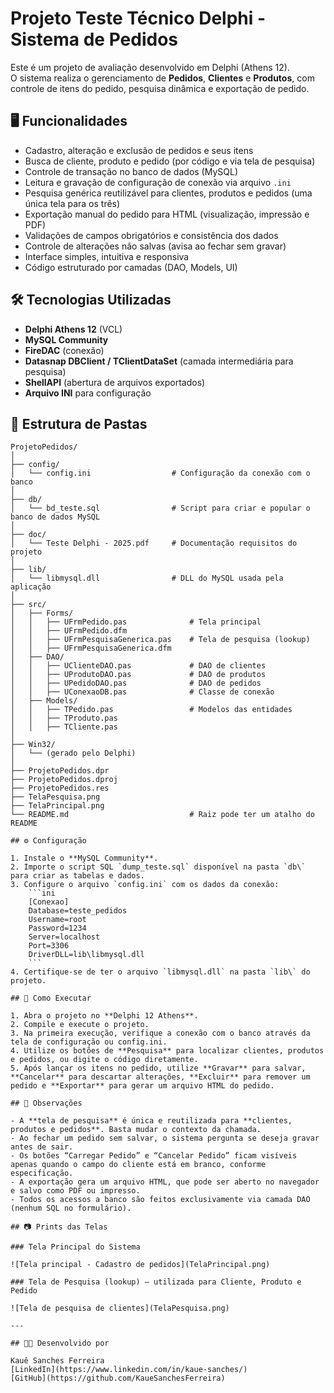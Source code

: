 # Projeto Teste Técnico Delphi - Sistema de Pedidos

Este é um projeto de avaliação desenvolvido em Delphi (Athens 12).  
O sistema realiza o gerenciamento de **Pedidos**, **Clientes** e **Produtos**, com controle de itens do pedido, pesquisa dinâmica e exportação de pedido.

## 🖥️ Funcionalidades

- Cadastro, alteração e exclusão de pedidos e seus itens
- Busca de cliente, produto e pedido (por código e via tela de pesquisa)
- Controle de transação no banco de dados (MySQL)
- Leitura e gravação de configuração de conexão via arquivo `.ini`
- Pesquisa genérica reutilizável para clientes, produtos e pedidos (uma única tela para os três)
- Exportação manual do pedido para HTML (visualização, impressão e PDF)
- Validações de campos obrigatórios e consistência dos dados
- Controle de alterações não salvas (avisa ao fechar sem gravar)
- Interface simples, intuitiva e responsiva
- Código estruturado por camadas (DAO, Models, UI)

## 🛠️ Tecnologias Utilizadas

- **Delphi Athens 12** (VCL)
- **MySQL Community**
- **FireDAC** (conexão)
- **Datasnap DBClient / TClientDataSet** (camada intermediária para pesquisa)
- **ShellAPI** (abertura de arquivos exportados)
- **Arquivo INI** para configuração

## 📄 Estrutura de Pastas

```plaintext
ProjetoPedidos/
│
├── config/
│   └── config.ini                  # Configuração da conexão com o banco
│
├── db/
│   └── bd_teste.sql                # Script para criar e popular o banco de dados MySQL
│
├── doc/
│   └── Teste Delphi - 2025.pdf     # Documentação requisitos do projeto
│
├── lib/
│   └── libmysql.dll                # DLL do MySQL usada pela aplicação
│
├── src/
│   ├── Forms/
│   │   ├── UFrmPedido.pas              # Tela principal
│   │   ├── UFrmPedido.dfm
│   │   ├── UFrmPesquisaGenerica.pas    # Tela de pesquisa (lookup)
│   │   ├── UFrmPesquisaGenerica.dfm
│   ├── DAO/
│   │   ├── UClienteDAO.pas             # DAO de clientes
│   │   ├── UProdutoDAO.pas             # DAO de produtos
│   │   ├── UPedidoDAO.pas              # DAO de pedidos
│   │   ├── UConexaoDB.pas              # Classe de conexão
│   ├── Models/
│   │   ├── TPedido.pas                 # Modelos das entidades
│   │   ├── TProduto.pas
│   │   ├── TCliente.pas
│
├── Win32/
│   └── (gerado pelo Delphi)
│
├── ProjetoPedidos.dpr
├── ProjetoPedidos.dproj
├── ProjetoPedidos.res
├── TelaPesquisa.png
├── TelaPrincipal.png
└── README.md                           # Raiz pode ter um atalho do README

## ⚙️ Configuração

1. Instale o **MySQL Community**.
2. Importe o script SQL `dump_teste.sql` disponível na pasta `db\` para criar as tabelas e dados.
3. Configure o arquivo `config.ini` com os dados da conexão:
    ```ini
    [Conexao]
    Database=teste_pedidos
    Username=root
    Password=1234
    Server=localhost
    Port=3306
    DriverDLL=lib\libmysql.dll
    ```
4. Certifique-se de ter o arquivo `libmysql.dll` na pasta `lib\` do projeto.

## 🚀 Como Executar

1. Abra o projeto no **Delphi 12 Athens**.
2. Compile e execute o projeto.
3. Na primeira execução, verifique a conexão com o banco através da tela de configuração ou config.ini.
4. Utilize os botões de **Pesquisa** para localizar clientes, produtos e pedidos, ou digite o código diretamente.
5. Após lançar os itens no pedido, utilize **Gravar** para salvar, **Cancelar** para descartar alterações, **Excluir** para remover um pedido e **Exportar** para gerar um arquivo HTML do pedido.

## 📝 Observações

- A **tela de pesquisa** é única e reutilizada para **clientes, produtos e pedidos**. Basta mudar o contexto da chamada.
- Ao fechar um pedido sem salvar, o sistema pergunta se deseja gravar antes de sair.
- Os botões “Carregar Pedido” e “Cancelar Pedido” ficam visíveis apenas quando o campo do cliente está em branco, conforme especificação.
- A exportação gera um arquivo HTML, que pode ser aberto no navegador e salvo como PDF ou impresso.
- Todos os acessos a banco são feitos exclusivamente via camada DAO (nenhum SQL no formulário).

## 📷 Prints das Telas

### Tela Principal do Sistema

![Tela principal - Cadastro de pedidos](TelaPrincipal.png)

### Tela de Pesquisa (lookup) — utilizada para Cliente, Produto e Pedido

![Tela de pesquisa de clientes](TelaPesquisa.png)

---

## 🧑‍💻 Desenvolvido por

Kauê Sanches Ferreira  
[LinkedIn](https://www.linkedin.com/in/kaue-sanches/)  
[GitHub](https://github.com/KaueSanchesFerreira)